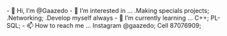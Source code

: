 <!----------------------------------!>
- 👋 Hi, I’m @Gaazedo
- 👀 I’m interested in ...
.Making specials projects;
.Networking;
.Develop myself always

- 🌱 I’m currently learning ...
C++;
PL-SQL;

- 📫 How to reach me ...
Instagram @gaazedo;
Cell 87076909;
<!----------------------------------!>
